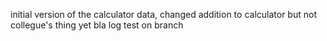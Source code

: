 initial version of the calculator
data, changed addition to calculator but not collegue's thing yet 
bla
log test on branch
